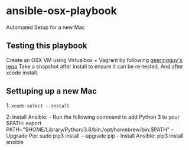 # ansible-osx-playbook
Automated Setup for a new Mac

## Testing this playbook
Create an OSX VM using Virtualbox + Vagrant by following [geeringguy's repo](https://github.com/geerlingguy/macos-virtualbox-vm)
Take a snapshot after install to ensure it can be re-tested. And after xcode install.

## Settuping up a new Mac
1: `xcode-select --install`

2: Install Ansible:
    - Run the following command to add Python 3 to your $PATH: export PATH="$HOME/Library/Python/3.8/bin:/opt/homebrew/bin:$PATH"
    - Upgrade Pip: sudo pip3 install --upgrade pip
    - Install Ansible: pip3 install ansible
